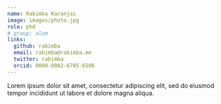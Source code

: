 ```yaml
---
name: Rabimba Karanjai
image: images/photo.jpg
role: phd
# group: alum
links:
  github: rabimba
  email: rabimba@rabimba.me
  twitter: rabimba
  orcid: 0000-0002-6705-6506
---
```


Lorem ipsum dolor sit amet, consectetur adipiscing elit, sed do eiusmod tempor incididunt ut labore et dolore magna aliqua.
